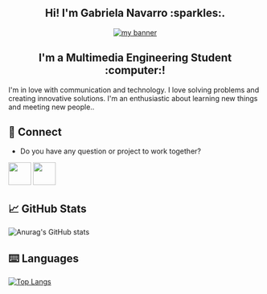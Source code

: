 <h2 align="center"> Hi! I'm Gabriela Navarro :sparkles:. </h2>
<p align="center">
  <a href="https://sebascmb.github.io/Link-Bio/" target="_blank" rel="noreferrer"><img src="https://user-images.githubusercontent.com/116120241/217100528-0ab0ac26-4b17-4652-b192-66c2abe409de.jpeg" alt="my banner"></a>
</p>
<h2 align="center"> I'm a Multimedia Engineering Student :computer:! </h2>


I'm in love with communication and technology. 
  I love solving problems and creating innovative solutions. I'm an enthusiastic about learning new things and meeting new people..

  ## :envelope_with_arrow: Connect
* Do you have any question or project to work together?

<p align="left" >
     <a href="mailto:gabriela_1isabel@hotmail.com?Subject=I%20want%20to%20propose%20you%20something" target="_blank" rel="noreferrer"><img src="https://user-images.githubusercontent.com/48330849/172060688-5e1bf6ca-7bb9-43a2-b202-001170434946.png"  width="45"></a>
        <a href="www.linkedin.com/in/gabrielanvrro" target="_blank" rel="noreferrer"><img src="https://user-images.githubusercontent.com/48330849/172059761-c87c0437-c1b5-4e33-8d3e-e00adf4afc57.png"  width="45"></a>
  
## :chart_with_upwards_trend: GitHub Stats 
![Anurag's GitHub stats](https://github-readme-stats.vercel.app/api?username=GabrielaNvrro&show_icons=true&theme=tokyonight)

## :keyboard: Languages 
[![Top Langs](https://github-readme-stats.vercel.app/api/top-langs/?username=GabrielaNvrro&layout=compact&theme=tokyonight)](https://github.com/Lagaress/github-readme-stats)

  
